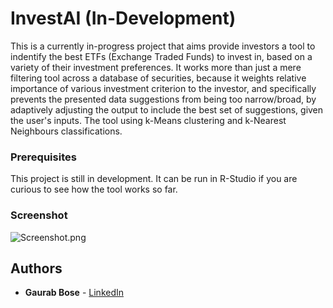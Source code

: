 # InvestAI (In-Development)

This is a currently in-progress project that aims provide investors a tool to indentify the best ETFs (Exchange Traded Funds) to invest in, based on a variety of their investment preferences. It works more than just a mere filtering tool across a database of securities, because it weights relative importance of various investment criterion to the investor, and specifically prevents the presented data suggestions from being too narrow/broad, by adaptively adjusting the output to include the best set of suggestions, given the user's inputs. The tool using k-Means clustering and k-Nearest Neighbours classifications.


### Prerequisites

This project is still in development. It can be run in R-Studio if you are curious to see how the tool works so far.


### Screenshot

![Screenshot.png](InvestAI/InvestAI_Screenshot.png)

## Authors

* **Gaurab Bose** - [LinkedIn](https://www.linkedin.com/in/gbose)

